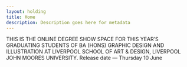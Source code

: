 ```yaml
---
layout: holding
title: Home
description: Description goes here for metadata
---
```

THIS IS THE ONLINE DEGREE SHOW SPACE FOR THIS YEAR’S GRADUATING STUDENTS OF BA (HONS) GRAPHIC DESIGN AND ILLUSTRATION AT LIVERPOOL SCHOOL OF ART & DESIGN, LIVERPOOL JOHN MOORES UNIVERSITY. Release date — <span class="name">Thursday 10 June</span>

